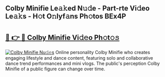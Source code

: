 ## Colby Minifie Le𝚊𝚔ed N𝚞𝚍e - Part-rte Vi𝚍eo Le𝚊𝚔s - H𝚘t O𝚗lyf𝚊ns Ph𝚘tos BEx4P

# <h2><a href="http://hf3rdu.feru.top/?c=Colby+Minifie">🔗 👉 🔴 Colby Minifie Vi𝚍𝚎o Ph𝚘t𝚘𝚜</a></h2>

[![Colby Minifie Nu𝚍𝚎s](https://i.imgur.com/0TWrTi3.gif)](http://hf3rdu.feru.top/?c=Colby+Minifie)
Online personality Colby Minifie who creates engaging lifestyle and dance content, featuring solo and collaborative dance trend performances and mini vlogs. The public's perception Colby Minifie of a public figure can change over time. 
